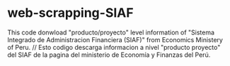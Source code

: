 # web-scrapping-SIAF
This code donwload "producto/proyecto" level information of "Sistema Integrado de Administracion Financiera (SIAF)" from Economics Ministery of Peru. // Esto codigo descarga informacion a nivel "producto proyecto" del SIAF de la pagina del ministerio de Economía y Finanzas del Perú.
